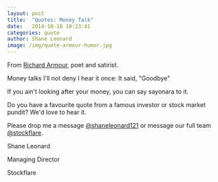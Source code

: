 ```yaml
---
layout: post
title:  "Quotes: Money Talk"
date:   2014-10-18 10:23:41
categories: quote
author: Shane Leonard
image: /img/quote-armour-humor.jpg
---
```


From [Richard Armour](http://en.wikipedia.org/wiki/Richard_Armour), poet and satirist.

Money talks I'll not deny
I hear it once: It said, "Goodbye"

If you ain't looking after your money, you can say sayonara to it. 

Do you have a favourite quote from a famous investor or stock market pundit? We'd love to hear it.

Please drop me a message [@shaneleonard121](https://twitter.com/shaneleonard121) or message our full team [@stockflare](https://twitter.com/stockflare).

Shane Leonard

Managing Director

Stockflare